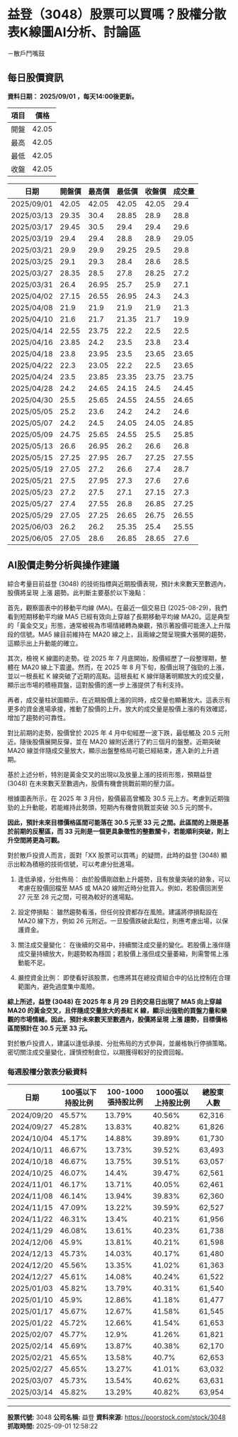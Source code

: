 # 益登（3048）股票可以買嗎？股權分散表K線圖AI分析、討論區
－散戶鬥嘴鼓

## 每日股價資訊

**資料日期： 2025/09/01 ，每天14:00後更新。**

| 項目 | 價格 |
|------|------|
| 開盤 | 42.05 |
| 最高 | 42.05 |
| 最低 | 42.05 |
| 收盤 | 42.05 |

| 日期 | 開盤價 | 最高價 | 最低價 | 收盤價 | 成交量 |
|------|--------|--------|--------|--------|--------|
| 2025/09/01 | 42.05 | 42.05 | 42.05 | 42.05 | 29.4 |
| 2025/03/13 | 29.35 | 30.4 | 28.85 | 28.9 | 28.8 |
| 2025/03/17 | 29.45 | 30.5 | 29.4 | 29.4 | 29.6 |
| 2025/03/19 | 29.4 | 29.4 | 28.8 | 28.9 | 29.05 |
| 2025/03/21 | 29.9 | 29.9 | 29.25 | 29.5 | 29.8 |
| 2025/03/25 | 29.1 | 29.3 | 28.4 | 28.6 | 28.5 |
| 2025/03/27 | 28.35 | 28.5 | 27.8 | 28.25 | 27.2 |
| 2025/03/31 | 26.4 | 26.95 | 25.7 | 25.9 | 27.1 |
| 2025/04/02 | 27.15 | 26.55 | 26.95 | 24.3 | 24.3 |
| 2025/04/08 | 21.9 | 21.9 | 21.9 | 21.9 | 21.3 |
| 2025/04/10 | 21.6 | 21.7 | 21.35 | 21.7 | 19.9 |
| 2025/04/14 | 22.55 | 23.75 | 22.2 | 22.5 | 22.5 |
| 2025/04/16 | 23.85 | 24.2 | 23.5 | 23.8 | 23.4 |
| 2025/04/18 | 23.8 | 23.95 | 23.5 | 23.65 | 23.65 |
| 2025/04/22 | 22.3 | 23.05 | 22.2 | 22.5 | 23.65 |
| 2025/04/24 | 23.5 | 23.85 | 23.35 | 23.75 | 23.75 |
| 2025/04/28 | 24.2 | 24.65 | 24.15 | 24.5 | 24.45 |
| 2025/04/30 | 25.5 | 25.65 | 24.55 | 24.55 | 24.65 |
| 2025/05/05 | 25.2 | 23.6 | 24.2 | 24.2 | 24.6 |
| 2025/05/07 | 24.2 | 24.5 | 24.05 | 24.05 | 24.85 |
| 2025/05/09 | 24.75 | 25.65 | 24.55 | 25.5 | 25.85 |
| 2025/05/13 | 26.6 | 26.95 | 26.2 | 26.6 | 26.8 |
| 2025/05/15 | 27.25 | 27.95 | 26.7 | 27.25 | 27.55 |
| 2025/05/19 | 27.05 | 27.2 | 26.6 | 27.4 | 28.7 |
| 2025/05/21 | 27.5 | 27.95 | 27.3 | 27.6 | 27.6 |
| 2025/05/23 | 27.2 | 27.5 | 27.1 | 27.15 | 27.3 |
| 2025/05/27 | 27.4 | 27.55 | 26.8 | 26.85 | 27.25 |
| 2025/05/29 | 27.05 | 27.25 | 26.65 | 26.75 | 26.55 |
| 2025/06/03 | 26.2 | 26.2 | 25.35 | 25.4 | 25.55 |
| 2025/06/05 | 27.05 | 28.6 | 26.85 | 28.65 | 27.6 |

## AI股價走勢分析與操作建議

綜合考量目前益登 (3048) 的技術指標與近期股價表現，預計未來數天至數週內，股價將呈現 上漲 趨勢。此判斷主要基於以下幾點：

首先，觀察圖表中的移動平均線 (MA)。在最近一個交易日 (2025-08-29)，我們看到短期移動平均線 MA5 已經有效向上穿越了長期移動平均線 MA20。這是典型的「黃金交叉」形態，通常被視為市場情緒轉為樂觀，預示著股價可能進入上升階段的信號。MA5 線目前維持在 MA20 線之上，且兩線之間呈現擴大張開的趨勢，這顯示出上升動能的確立。

其次，檢視 K 線圖的走勢。從 2025 年 7 月底開始，股價經歷了一段整理期，整體在 MA20 線上下震盪。然而，在 2025 年 8 月下旬，股價出現了強勁的上漲，並以一根長紅 K 線突破了近期的高點。這根長紅 K 線伴隨著明顯放大的成交量，顯示出市場的積極買盤，這對股價的進一步上漲提供了有利支持。

再者，成交量柱狀圖顯示，在近期股價上漲的同時，成交量也顯著放大。這表示有更多的資金進場承接，推動了股價的上升。放大的成交量是股價上漲的有效確認，增加了趨勢的可靠性。

對比前期的走勢，股價曾於 2025 年 4 月中旬經歷一波下跌，最低觸及 20.5 元附近。隨後股價展開反彈，並在 MA20 線附近進行了約三個月的盤整。近期突破 MA20 線並伴隨成交量放大，顯示出盤整格局可能已經結束，進入新的上升週期。

基於上述分析，特別是黃金交叉的出現以及放量上漲的技術形態，預期益登 (3048) 在未來數天至數週內，股價有機會挑戰前期的壓力區。

根據圖表所示，在 2025 年 3 月份，股價最高曾觸及 30.5 元上方。考慮到近期強勁的上升動能，若能維持此勢頭，短期內有機會挑戰並突破 30.5 元的關卡。

**因此，預計未來目標價格區間可能落在 30.5 元至 33 元 之間。此區間的上限是基於前期的反壓區，而 33 元則是一個更具象徵性的整數關卡，若能順利突破，則上升空間將更為可觀。**

對於散戶投資人而言，面對「XX 股票可以買嗎」的疑問，此時的益登 (3048) 顯示出較為積極的技術信號，可以考慮分批進場。

1.  逢低承接，分批佈局： 由於股價剛啟動上升趨勢，且有放量突破的跡象，可以考慮在股價回檔至 MA5 或 MA20 線附近時分批買入。例如，若股價回測至 27 元至 28 元之間，可視為較好的進場點。

2.  設定停損點： 雖然趨勢看漲，但任何投資都存在風險。建議將停損點設在 MA20 線下方，例如 26 元附近。一旦股價跌破此點位，則應考慮出場，以保護資金。

3.  關注成交量變化： 在後續的交易中，持續關注成交量的變化。若股價上漲伴隨成交量持續放大，則趨勢較為穩固；若股價上漲但成交量萎縮，則需警惕上漲動能不足。

4.  嚴控資金比例： 即使看好該股票，也應將其在總投資組合中的佔比控制在合理範圍內，避免過度集中風險。

**綜上所述，益登 (3048) 在 2025 年 8 月 29 日的交易日出現了 MA5 向上穿越 MA20 的黃金交叉，且伴隨成交量放大的長紅 K 線，顯示出強勁的買盤力量和樂觀的市場情緒。因此，預計未來數天至數週內，股價將呈現 上漲 趨勢，目標價格區間預計在 30.5 元至 33 元。**

對於散戶投資人，建議以逢低承接、分批佈局的方式參與，並嚴格執行停損策略。密切關注成交量變化，謹慎控制倉位，以期獲得較好的投資回報。

### 每週股權分散表分級資料

| 日期 | 100張以下持股比例 | 100-1000張持股比例 | 1000張以上持股比例 | 總股東人數 |
|------|-------------------|--------------------|--------------------|----------|
| 2024/09/20 | 45.57% | 13.79% | 40.56% | 62,316 |
| 2024/09/27 | 45.28% | 13.83% | 40.82% | 61,826 |
| 2024/10/04 | 45.17% | 14.88% | 39.89% | 61,730 |
| 2024/10/11 | 46.67% | 13.73% | 39.52% | 63,493 |
| 2024/10/18 | 46.67% | 13.75% | 39.51% | 63,057 |
| 2024/10/25 | 46.07% | 14.4% | 39.47% | 62,561 |
| 2024/11/01 | 46.17% | 13.71% | 40.05% | 62,461 |
| 2024/11/08 | 46.14% | 13.94% | 39.83% | 62,360 |
| 2024/11/15 | 47.09% | 13.22% | 39.59% | 62,527 |
| 2024/11/22 | 46.31% | 13.4% | 40.21% | 61,956 |
| 2024/11/29 | 46.08% | 13.61% | 40.23% | 61,738 |
| 2024/12/06 | 45.9% | 13.81% | 40.21% | 61,598 |
| 2024/12/13 | 45.73% | 14.03% | 40.17% | 61,480 |
| 2024/12/20 | 45.56% | 13.35% | 41.02% | 61,363 |
| 2024/12/27 | 45.61% | 14.08% | 40.24% | 61,522 |
| 2025/01/03 | 45.82% | 13.79% | 40.31% | 61,540 |
| 2025/01/10 | 45.9% | 12.86% | 41.18% | 61,477 |
| 2025/01/17 | 45.67% | 12.67% | 41.58% | 61,545 |
| 2025/01/22 | 45.72% | 12.66% | 41.54% | 61,653 |
| 2025/02/07 | 45.77% | 12.9% | 41.26% | 61,821 |
| 2025/02/14 | 45.69% | 13.87% | 40.38% | 62,170 |
| 2025/02/21 | 45.65% | 13.58% | 40.7% | 62,653 |
| 2025/02/27 | 45.65% | 13.27% | 41.01% | 63,032 |
| 2025/03/07 | 45.73% | 13.54% | 40.62% | 63,631 |
| 2025/03/14 | 45.82% | 13.29% | 40.82% | 63,954 |

---

**股票代號:** 3048
**公司名稱:** 益登
**資料來源:** https://poorstock.com/stock/3048
**抓取時間:** 2025-09-01 12:58:22